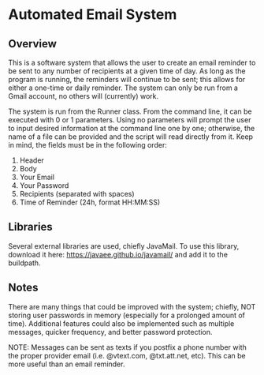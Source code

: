 # Automated Email System
## Overview
This is a software system that allows the user to create an email reminder to be sent to any number
of recipients at a given time of day. As long as the program is running, the reminders will continue
to be sent; this allows for either a one-time or daily reminder. The system can only be run from a
Gmail account, no others will (currently) work.

The system is run from the Runner class. From the command line, it can be executed with 0 or 1 
parameters. Using no parameters will prompt the user to input desired information at the command
line one by one; otherwise, the name of a file can be provided and the script will read directly
from it. Keep in mind, the fields must be in the following order:
1. Header
2. Body
3. Your Email
4. Your Password
5. Recipients (separated with spaces)
6. Time of Reminder (24h, format HH:MM:SS)

## Libraries
Several external libraries are used, chiefly JavaMail. To use this library, download it here:
https://javaee.github.io/javamail/ and add it to the buildpath.

## Notes
There are many things that could be improved with the system; chiefly, NOT storing user passwords in
memory (especially for a prolonged amount of time). Additional features could also be implemented
such as multiple messages, quicker frequency, and better password protection.  
  
NOTE: Messages can be sent as texts if you postfix a phone number with the proper provider email
(i.e. @vtext.com, @txt.att.net, etc). This can be more useful than an email reminder.
